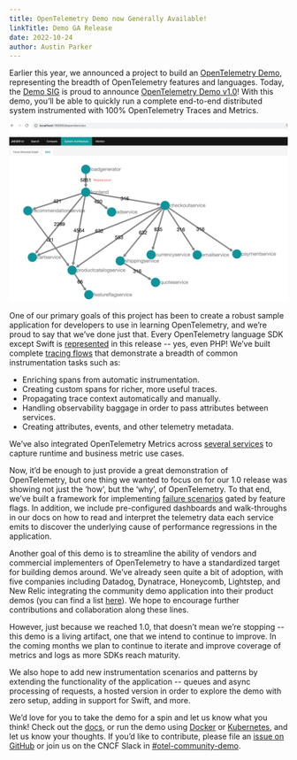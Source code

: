```yaml
---
title: OpenTelemetry Demo now Generally Available!
linkTitle: Demo GA Release
date: 2022-10-24
author: Austin Parker
---
```


Earlier this year, we announced a project to build an
[OpenTelemetry Demo](/blog/2022/demo-announcement/), representing the breadth of
OpenTelemetry features and languages. Today, the
[Demo SIG](https://cloud-native.slack.com/archives/C03B4CWV4DA) is proud to
announce
[OpenTelemetry Demo v1.0](https://github.com/open-telemetry/opentelemetry-demo/tree/v1.0.0)!
With this demo, you’ll be able to quickly run a complete end-to-end distributed
system instrumented with 100% OpenTelemetry Traces and Metrics.

![The system architecture of the demo application represented as directed acyclic graph in Jaeger UI](sytem-architecture.png)

One of our primary goals of this project has been to create a robust sample
application for developers to use in learning OpenTelemetry, and we’re proud to
say that we’ve done just that. Every OpenTelemetry language SDK except Swift is
[represented](/docs/demo/service-table/) in this release -- yes, even PHP! We’ve
built complete [tracing flows](/docs/demo/trace-features/) that demonstrate a
breadth of common instrumentation tasks such as:

- Enriching spans from automatic instrumentation.
- Creating custom spans for richer, more useful traces.
- Propagating trace context automatically and manually.
- Handling observability baggage in order to pass attributes between services.
- Creating attributes, events, and other telemetry metadata.

We’ve also integrated OpenTelemetry Metrics across
[several services](/docs/demo/metric-features/) to capture runtime and business
metric use cases.

Now, it’d be enough to just provide a great demonstration of OpenTelemetry, but
one thing we wanted to focus on for our 1.0 release was showing not just the
‘how’, but the ‘why’, of OpenTelemetry. To that end, we’ve built a framework for
implementing [failure scenarios](/docs/demo/#scenarios) gated by feature flags.
In addition, we include pre-configured dashboards and walk-throughs in our docs
on how to read and interpret the telemetry data each service emits to discover
the underlying cause of performance regressions in the application.

Another goal of this demo is to streamline the ability of vendors and commercial
implementers of OpenTelemetry to have a standardized target for building demos
around. We’ve already seen quite a bit of adoption, with five companies
including Datadog, Dynatrace, Honeycomb, Lightstep, and New Relic integrating
the community demo application into their product demos (you can find a list
[here](https://github.com/open-telemetry/opentelemetry-demo#demos-featuring-the-astronomy-shop)).
We hope to encourage further contributions and collaboration along these lines.

However, just because we reached 1.0, that doesn’t mean we’re stopping -- this
demo is a living artifact, one that we intend to continue to improve. In the
coming months we plan to continue to iterate and improve coverage of metrics and
logs as more SDKs reach maturity.

We also hope to add new instrumentation scenarios and patterns by extending the
functionality of the application -- queues and async processing of requests, a
hosted version in order to explore the demo with zero setup, adding in support
for Swift, and more.

We’d love for you to take the demo for a spin and let us know what you think!
Check out the
[docs](https://github.com/open-telemetry/opentelemetry-demo/tree/main/docs#opentelemetry-demo-documentation),
or run the demo using [Docker](/docs/demo/docker-deployment/) or
[Kubernetes](/docs/demo/kubernetes-deployment/), and let us know your thoughts.
If you’d like to contribute, please file an
[issue on GitHub](https://github.com/open-telemetry/opentelemetry-demo/issues)
or join us on the CNCF Slack in
[#otel-community-demo](https://cloud-native.slack.com/archives/C03B4CWV4DA).
